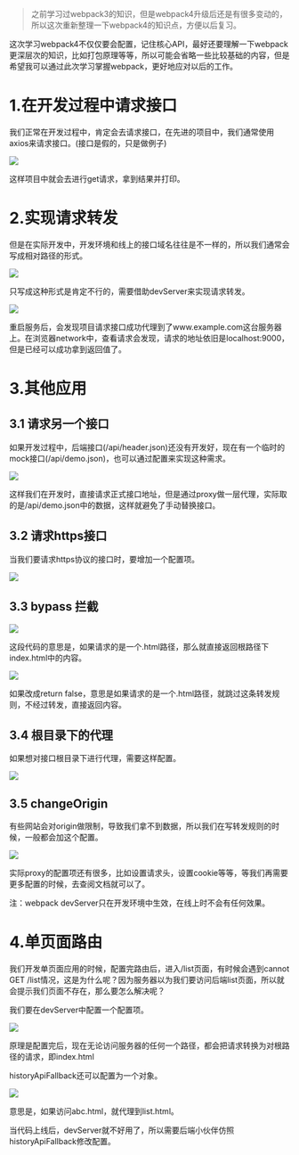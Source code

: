>之前学习过webpack3的知识，但是webpack4升级后还是有很多变动的，所以这次重新整理一下webpack4的知识点，方便以后复习。

<p>这次学习webpack4不仅仅要会配置，记住核心API，最好还要理解一下webpack更深层次的知识，比如打包原理等等，所以可能会省略一些比较基础的内容，但是希望我可以通过此次学习掌握webpack，更好地应对以后的工作。</p>

<h1>1.在开发过程中请求接口</h1>

<p>我们正常在开发过程中，肯定会去请求接口，在先进的项目中，我们通常使用axios来请求接口。(接口是假的，只是做例子)</p>


![](https://user-gold-cdn.xitu.io/2019/5/20/16ad506180310d4e?w=734&h=194&f=png&s=12659)


<p>这样项目中就会去进行get请求，拿到结果并打印。</p>

<h1>2.实现请求转发</h1>

<p>但是在实际开发中，开发环境和线上的接口域名往往是不一样的，所以我们通常会写成相对路径的形式。</p>


![](https://user-gold-cdn.xitu.io/2019/5/20/16ad50d85a2d88c0?w=539&h=159&f=png&s=10737)


<p>只写成这种形式是肯定不行的，需要借助devServer来实现请求转发。</p>


![](https://user-gold-cdn.xitu.io/2019/5/20/16ad51052a955a87?w=462&h=254&f=png&s=12002)


<p>重启服务后，会发现项目请求接口成功代理到了www.example.com这台服务器上。在浏览器network中，查看请求会发现，请求的地址依旧是localhost:9000，但是已经可以成功拿到返回值了。</p>

<h1>3.其他应用</h1>

<h2>3.1 请求另一个接口</h2>

<p>如果开发过程中，后端接口(/api/header.json)还没有开发好，现在有一个临时的mock接口(/api/demo.json)，也可以通过配置来实现这种需求。</p>


![](https://user-gold-cdn.xitu.io/2019/5/20/16ad518aa80f854d?w=475&h=393&f=png&s=18642)


<p>这样我们在开发时，直接请求正式接口地址，但是通过proxy做一层代理，实际取的是/api/demo.json中的数据，这样就避免了手动替换接口。</p>

<h2>3.2 请求https接口</h2>

<p>当我们要请求https协议的接口时，要增加一个配置项。</p>


![](https://user-gold-cdn.xitu.io/2019/5/20/16ad51fb766ec689?w=480&h=417&f=png&s=19054)

<h2>3.3 bypass 拦截</h2>


![](https://user-gold-cdn.xitu.io/2019/5/20/16ad52259cf4317d?w=687&h=439&f=png&s=29877)


<p>这段代码的意思是，如果请求的是一个.html路径，那么就直接返回根路径下index.html中的内容。</p>


![](https://user-gold-cdn.xitu.io/2019/5/20/16ad523b81076166?w=676&h=445&f=png&s=28637)


<p>如果改成return false，意思是如果请求的是一个.html路径，就跳过这条转发规则，不经过转发，直接返回内容。</p>

<h2>3.4 根目录下的代理</h2>

<p>如果想对接口根目录下进行代理，需要这样配置。</p>


![](https://user-gold-cdn.xitu.io/2019/5/20/16ad52742eeeed52?w=677&h=437&f=png&s=29063)

<h2>3.5 changeOrigin</h2>

<p>有些网站会对origin做限制，导致我们拿不到数据，所以我们在写转发规则的时候，一般都会加这个配置。</p>


![](https://user-gold-cdn.xitu.io/2019/5/20/16ad52977990ccdd?w=682&h=444&f=png&s=30380)


<p>实际proxy的配置项还有很多，比如设置请求头，设置cookie等等，等我们再需要更多配置的时候，去查阅文档就可以了。</p>

<p>注：webpack devServer只在开发环境中生效，在线上时不会有任何效果。</p>


<h1>4.单页面路由</h1>

<p>我们开发单页面应用的时候，配置完路由后，进入/list页面，有时候会遇到cannot GET /list情况，这是为什么呢？因为服务器以为我们要访问后端list页面，所以就会提示我们页面不存在，那么要怎么解决呢？</p>

<p>我们要在devServer中配置一个配置项。</p>


![](https://user-gold-cdn.xitu.io/2019/5/20/16ad5b367278b051?w=359&h=265&f=png&s=11004)


<p>原理是配置完后，现在无论访问服务器的任何一个路径，都会把请求转换为对根路径的请求，即index.html</p>


<p>historyApiFallback还可以配置为一个对象。</p>


![](https://user-gold-cdn.xitu.io/2019/5/20/16ad5b77049c6cb7?w=328&h=388&f=png&s=15914)


<p>意思是，如果访问abc.html，就代理到list.html。</p>

<p>当代码上线后，devServer就不好用了，所以需要后端小伙伴仿照historyApiFallback修改配置。</p>